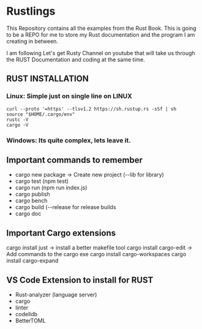 # Rustlings
This Repository contains all the examples from the Rust Book. This is going to be a REPO for me to store my Rust documentation and the program I am creating in between. 

I am following Let's get Rusty Channel on youtube that will take us through the RUST Documentation and coding at the same time. 

## RUST INSTALLATION
### Linux: Simple just on single line on LINUX 
```
curl --proto '=https' --tlsv1.2 https://sh.rustup.rs -sSf | sh
source "$HOME/.cargo/env"
rustc -V  
cargo -V
```
### Windows: Its quite complex, lets leave it. 


## Important commands to remember
- cargo new package  -> Create new project (--lib for library)
- cargo test (npm test)
- cargo run (npm run index.js)
- cargo publish
- cargo bench
- cargo build   (--release for release builds
- cargo doc

## Important Cargo extensions
cargo install just -> install a better makefile tool
cargo install cargo-edit -> Add commands to the cargo exe
cargo install cargo-workspaces 
cargo install cargo-expand


## VS Code Extension to install for RUST
- Rust-analyzer (language server)
- cargo
- linter
- codelldb
- BetterTOML 

